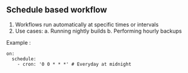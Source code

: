 ## Schedule based workflow

1. Workflows run automatically at specific times or intervals
2. Use cases:
  a. Running nightly builds
  b. Performing hourly backups


Example :
```
on:
  schedule:
    - cron: '0 0 * * *' # Everyday at midnight
